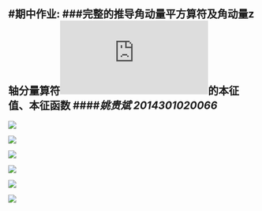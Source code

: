 #期中作业:
###完整的推导角动量平方算符及角动量z轴分量算符![](http://latex.codecogs.com/gif.latex?%5Cdpi%7B120%7D%20%5Cbg_white%20%5Chat%7BL%5E2%7D%2C%5Chat%7BL_z%7D)的本征值、本征函数
####*姚贵斌 2014301020066*
------

![](http://p1.bpimg.com/578852/8de65728d9a079ea.jpg)

![](http://p1.bpimg.com/578852/1ec128d16d1a5549.jpg)

![](http://p1.bpimg.com/578852/b82392c11e50fb8c.jpg)

![](http://p1.bpimg.com/578852/00e91d459ceb0f9c.jpg)

![](http://p1.bpimg.com/578852/7734991c5f7e62aa.jpg)

![](http://i1.piimg.com/578852/a5faab475a2b1e0b.jpg)
